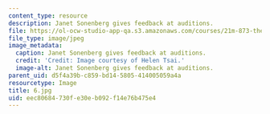 ```yaml
---
content_type: resource
description: Janet Sonenberg gives feedback at auditions.
file: https://ol-ocw-studio-app-qa.s3.amazonaws.com/courses/21m-873-theater-arts-topics-fall-2004-january-iap-2005/eec80684730fe30eb092f14e76b475e4_6.jpg
file_type: image/jpeg
image_metadata:
  caption: Janet Sonenberg gives feedback at auditions.
  credit: 'Credit: Image courtesy of Helen Tsai.'
  image-alt: Janet Sonenberg gives feedback at auditions.
parent_uid: d5f4a39b-c859-bd14-5805-414005059a4a
resourcetype: Image
title: 6.jpg
uid: eec80684-730f-e30e-b092-f14e76b475e4
---
```

